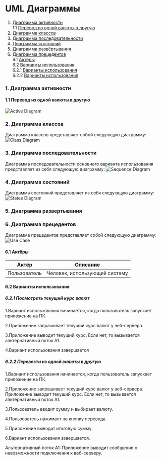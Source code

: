 # UML Диаграммы
1. [Диаграмма активности](#1)<br>
1.1 [Перевод из одной валюты в другую](#1.1)
2. [Диаграмма классов](#2)
3. [Диаграмма последовательности](#3)
4. [Диаграмма состояний](#4)
5. [Диаграмма развёртывания](#5)
6. [Диаграмма прецедентов](#6)<br>
6.1 [Актёры](#6.1)<br>
6.2 [Варианты использования](#6.2)<br>
6.2.1 [Варианты использования](#6.2.1)<br>
6.2.2 [Варианты использования](#6.2.2)<br>

### 1. Диаграмма активности<a name="1"></a>
#### 1.1 Перевод из одной валюты в другую<a name="1.1"></a>
![Active Diagram](https://github.com/Vanya112/CurrencyConverter/blob/master/Documentation/Diagrams/Activity/ActivityDiagram.png)


### 2. Диаграмма классов<a name="2"></a>
Диаграмма классов представляет собой следующую диаграмму: 
![Class Diagram](https://github.com/Vanya112/CurrencyConverter/blob/master/Documentation/Diagrams/Class/ClassDiagram.png)

  
### 3. Диаграмма последовательности<a name="3"></a>
Диаграмма последовательности основного варианта использования представляет из себя следующую диаграмму:
![Sequence Diagram](https://github.com/Vanya112/CurrencyConverter/blob/master/Documentation/Diagrams/Sequence/SequenceDiagram.png)

### 4. Диаграмма состояний<a name="4"></a>
Диаграмма состояний представляет из себя следующую диаграмму:
![States Diagram](https://github.com/Vanya112/CurrencyConverter/blob/master/Documentation/Diagrams/State/StatesDiagram.png)

### 5. Диаграмма развертывания<a name="5"></a>

### 6. Диаграмма прецедентов<a name="6"></a>
Диаграмма прецедентов представляет собой следующую диаграмму: 
![Use Case](https://github.com/Vanya112/CurrencyConverter/blob/master/Documentation/Diagrams/UseCase/FunctionalRequirements.png)
#### 6.1 Актёры<a name="6.1"></a>

Актёр | Описание
--- | ---
Пользователь|Человек, использующий систему

#### 6.2 Варианты использования<a name="6.2"></a>

##### 6.2.1 Посмотреть текущий курс валют<a name="6.2.1">
1.Вариант использования начинается, когда пользователь запускает приложение на ПК.

2.Приложение запрашивает текущий курс валют у веб-сервера.

3.Приложение выводит текущий курс. Если нет, то вызывается альтернативный поток А1.

4.Вариант использования завершается
</a>
##### 6.2.2 Перевести из одной валюты в другую<a name="6.2.2">
1.Вариант использования начинается, когда пользователь запускает приложение на ПК.

2.Приложение запрашивает текущий курс валют у веб-сервера.
Приложение выводит текущий курс. Если нет, то вызывается альтернативный поток А1.

3.Пользователь вводит сумму и выбирает валюту.
 
4.Пользователь нажимает на кнопку перевода.

5.Приложение выводит итоговую сумму.

6.Вариант использования завершается.

Альтернативный поток А1: Приложение выводит сообщение о невозможности подключения к веб-серверу.
</a>